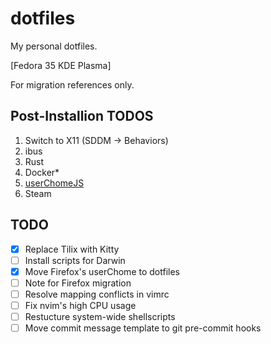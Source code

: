 # dotfiles

My personal dotfiles.

[Fedora 35 KDE Plasma]

For migration references only.

## Post-Installion TODOS

1. Switch to X11 (SDDM -> Behaviors)
2. ibus
3. Rust
4. Docker\*
5. [userChomeJS](https://github.com/xiaoxiaoflood/firefox-scripts)
6. Steam

## TODO

- [x] Replace Tilix with Kitty
- [ ] Install scripts for Darwin
- [x] Move Firefox's userChome to dotfiles
- [ ] Note for Firefox migration
- [ ] Resolve mapping conflicts in vimrc
- [ ] Fix nvim's high CPU usage
- [ ] Restucture system-wide shellscripts
- [ ] Move commit message template to git pre-commit hooks
